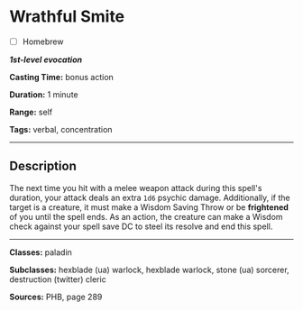 # Wrathful Smite

- [ ] Homebrew

***1st-level evocation***

**Casting Time:** bonus action

**Duration:** 1 minute

**Range:** self

**Tags:** verbal, concentration

---

## Description
The next time you hit with a melee weapon attack during this spell's duration, your attack deals an extra `1d6` psychic damage.
Additionally, if the target is a creature, it must make a Wisdom Saving Throw or be **frightened** of you until the spell ends.
As an action, the creature can make a Wisdom check against your spell save DC to steel its resolve and end this spell.

---

**Classes:** paladin

**Subclasses:** hexblade (ua) warlock, hexblade warlock, stone (ua) sorcerer, destruction (twitter) cleric

**Sources:** PHB, page 289
